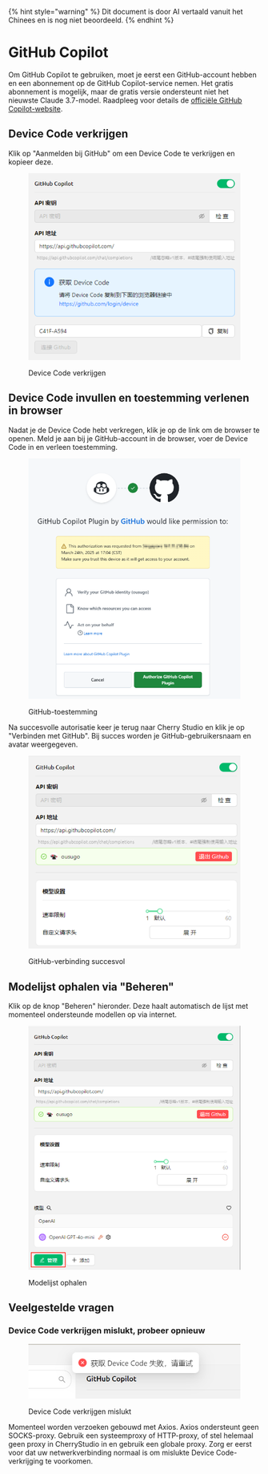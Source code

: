 
{% hint style="warning" %}
Dit document is door AI vertaald vanuit het Chinees en is nog niet beoordeeld.
{% endhint %}

# GitHub Copilot

Om GitHub Copilot te gebruiken, moet je eerst een GitHub-account hebben en een abonnement op de GitHub Copilot-service nemen. Het gratis abonnement is mogelijk, maar de gratis versie ondersteunt niet het nieuwste Claude 3.7-model. Raadpleeg voor details de [officiële GitHub Copilot-website](https://github.com/features/copilot).

## Device Code verkrijgen

Klik op "Aanmelden bij GitHub" om een Device Code te verkrijgen en kopieer deze.

<figure><img src="../../.gitbook/assets/获取DeviceCode.png" alt="Voorbeeldafbeelding van Device Code verkrijgen"><figcaption><p>Device Code verkrijgen</p></figcaption></figure>

## Device Code invullen en toestemming verlenen in browser

Nadat je de Device Code hebt verkregen, klik je op de link om de browser te openen. Meld je aan bij je GitHub-account in de browser, voer de Device Code in en verleen toestemming.

<figure><img src="../../.gitbook/assets/GitHub授权.png" alt="Voorbeeldafbeelding GitHub-toestemming"><figcaption><p>GitHub-toestemming</p></figcaption></figure>

Na succesvolle autorisatie keer je terug naar Cherry Studio en klik je op "Verbinden met GitHub". Bij succes worden je GitHub-gebruikersnaam en avatar weergegeven.

<figure><img src="../../.gitbook/assets/GitHub连接成功.png" alt="Voorbeeldafbeelding geslaagde GitHub-verbinding"><figcaption><p>GitHub-verbinding succesvol</p></figcaption></figure>

## Modelijst ophalen via "Beheren"

Klik op de knop "Beheren" hieronder. Deze haalt automatisch de lijst met momenteel ondersteunde modellen op via internet.

<figure><img src="../../.gitbook/assets/管理按钮获取模型列表.png" alt="Voorbeeldafbeelding modelijst ophalen"><figcaption><p>Modelijst ophalen</p></figcaption></figure>

## Veelgestelde vragen

### Device Code verkrijgen mislukt, probeer opnieuw

<figure><img src="../../.gitbook/assets/获取DeviceCode失败.png" alt="Voorbeeldafbeelding mislukte Device Code-verkrijging"><figcaption><p>Device Code verkrijgen mislukt</p></figcaption></figure>

Momenteel worden verzoeken gebouwd met Axios. Axios ondersteunt geen SOCKS-proxy. Gebruik een systeemproxy of HTTP-proxy, of stel helemaal geen proxy in CherryStudio in en gebruik een globale proxy. Zorg er eerst voor dat uw netwerkverbinding normaal is om mislukte Device Code-verkrijging te voorkomen.